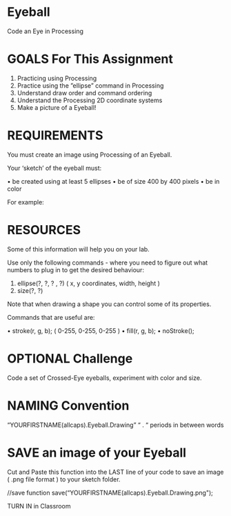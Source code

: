 # Eyeball

Code an Eye in Processing


# GOALS For This Assignment

1. Practicing using Processing 
2. Practice using the ”ellipse” command in Processing 
3. Understand draw order and command ordering 
4. Understand the Processing 2D coordinate systems 
5. Make a picture of a Eyeball! 



# REQUIREMENTS 

You must create an image using Processing of an Eyeball. 

Your ‘sketch’ of the eyeball must: 

• be created using at least 5 ellipses
• be of size 400 by 400 pixels 
• be in color 

For example:






# RESOURCES 
Some of this information will help you on your lab. 

Use only the following commands - where you need to figure out what numbers to plug in to get the desired behaviour: 

1. ellipse(?, ?, ? , ?) 
( x, y coordinates, width, height )
2. size(?, ?) 

Note that when drawing a shape you can control some of its properties. 

Commands that are useful are: 

• stroke(r, g, b); ( 0-255, 0-255, 0-255 )
• fill(r, g, b); 
• noStroke();


# OPTIONAL Challenge

Code a set of Crossed-Eye eyeballs, experiment with color and size. 


# NAMING Convention

“YOURFIRSTNAME(allcaps).Eyeball.Drawing”
“ . “ periods in between words


# SAVE an image of your Eyeball 

Cut and Paste this function into the LAST line of your code to save an image ( .png file format ) to your sketch folder.


//save function
save(“YOURFIRSTNAME(allcaps).Eyeball.Drawing.png");

TURN IN in Classroom


